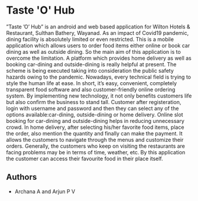 # Taste 'O' Hub
”Taste ’O’ Hub” is an android and web based application for Wilton Hotels & Restaurant, Sulthan Bathery, Wayanad. As an impact of Covid19 pandemic, dining facility is absolutely limited or even restricted.
This is a mobile application which allows users to order food items either online or book car dining as well as
outside dining. So the main aim of this application is to overcome the limitation. A platform which provides
home delivery as well as booking car-dining and outside-dining is really helpful at present. The scheme is
being executed taking into consideration the public safety hazards owing to the pandemic. Nowadays, every
technical field is trying to style the human life at ease. In short, it’s easy, convenient, completely transparent
food software and also customer-friendly online ordering system.
By implementing new technology, it not only benefits customers life but also confirm the business to
stand tall. Customer after registeration, login with username and password and then they can select any of
the options available:car-dining, outside-dining or home delivery. Online slot booking for car-dining and
outside-dining helps in reducing unnecessary crowd. In home delivery, after selecting his/her favorite food
items, place the order, also mention the quantity and finally can make the payment. It allows the customers
to navigate through the menus and customize their orders. Generally, the customers who keep on visiting the
restaurants are facing problems may be in terms of time, weather, etc. By this application the customer can
access their favourite food in their place itself.
## Authors
- Archana A and Arjun P V
